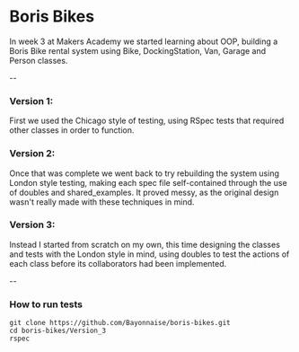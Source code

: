 # Boris Bikes

In week 3 at Makers Academy we started learning about OOP, building a Boris Bike rental system using Bike, DockingStation, Van, Garage and Person classes.

--

### Version 1:
First we used the Chicago style of testing, using RSpec tests that required other classes in order to function.

### Version 2:
Once that was complete we went back to try rebuilding the system using London style testing, making each spec file self-contained through the use of doubles and shared_examples. It proved messy, as the original design wasn't really made with these techniques in mind.

### Version 3:
Instead I started from scratch on my own, this time designing the classes and tests with the London style in mind, using doubles to test the actions of each class before its collaborators had been implemented.

--

### How to run tests
```shell
git clone https://github.com/Bayonnaise/boris-bikes.git
cd boris-bikes/Version_3
rspec
```

